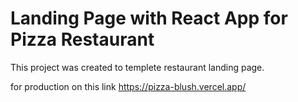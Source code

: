 # Landing Page with React App for Pizza Restaurant

This project was created to templete restaurant landing page. 


for production on this link 
https://pizza-blush.vercel.app/